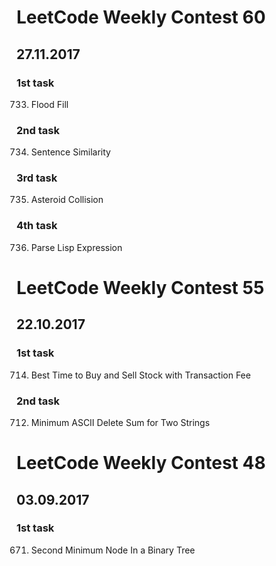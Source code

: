 # LeetCode Weekly Contest 60
## 27.11.2017

### 1st task
733. Flood Fill

### 2nd task
734. Sentence Similarity

### 3rd task
735. Asteroid Collision

### 4th task
736. Parse Lisp Expression

# LeetCode Weekly Contest 55
## 22.10.2017

### 1st task
714. Best Time to Buy and Sell Stock with Transaction Fee

### 2nd task
712. Minimum ASCII Delete Sum for Two Strings

# LeetCode Weekly Contest 48
## 03.09.2017

### 1st task
671. Second Minimum Node In a Binary Tree